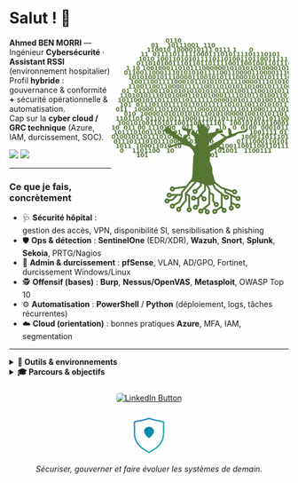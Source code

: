 # Salut ! 👋 

<img align="right" src="./binarytree.png" alt="Arbre binaire" width="320" style="border-radius: 12px; background: transparent; box-shadow: none; mix-blend-mode: multiply;" />

**Ahmed BEN MORRI** — Ingénieur **Cybersécurité** · **Assistant RSSI** (environnement hospitalier)  
Profil **hybride** : gouvernance & conformité **+** sécurité opérationnelle & automatisation.  
Cap sur la **cyber cloud / GRC technique** (Azure, IAM, durcissement, SOC).

<p align="left">
  <img src="https://img.shields.io/badge/Certification-ISO%2027001%20Foundation%20%26%20eJPT-003366?style=for-the-badge" />
  <img src="https://img.shields.io/badge/Secteur-Sant%C3%A9%20%2F%20HDS-0A8754?style=for-the-badge" />
</p>

---

### Ce que je fais, concrètement
- 🩺 **Sécurité hôpital** : gestion des accès, VPN, disponibilité SI, sensibilisation & phishing  
- 🛡️ **Ops & détection** : **SentinelOne** (EDR/XDR), **Wazuh**, **Snort**, **Splunk**, **Sekoia**, PRTG/Nagios  
- 🧰 **Admin & durcissement** : **pfSense**, VLAN, AD/GPO, Fortinet, durcissement Windows/Linux  
- 🕵️ **Offensif (bases)** : **Burp**, **Nessus/OpenVAS**, **Metasploit**, OWASP Top 10  
- ⚙️ **Automatisation** : **PowerShell** / **Python** (déploiement, logs, tâches récurrentes)  
- ☁️ **Cloud (orientation)** : bonnes pratiques **Azure**, MFA, IAM, segmentation  

---

<details>
<summary><strong>🔧 Outils & environnements</strong></summary>

**Sécurité / SIEM / IDS**  
Wazuh • Splunk • Suricata • SentinelOne • PRTG • Nagios • Grafana  

**Systèmes & Réseaux**  
Windows Server 2022 • Active Directory / GPO • pfSense • Fortinet • VMware • Ubuntu  

**Offensif & Audit**  
Burp Suite • Nessus • OpenVAS • Metasploit  

**Langages & Scripting**  
PowerShell • Python • Bash  

**Référentiels / Conformité**  
ISO 27001 • RGPD • HDS (santé)  
</details>



<details>
<summary><strong>🎓 Parcours & objectifs</strong></summary>

- 📘 **M2 Cybersécurité – EPSI Paris**  
- 💼 **Assistant RSSI** — Centre Hospitalier Victor Dupouy (sécurité & réseau)  
- 🏅 **ISO 27001 Foundation (PECB)** & **eJPT** · *(CRTP en préparation)*  
- 🎯 2025–2026 : **Cyber Cloud Security** (Azure Security, IAM), SOC/GRC technique  
</details>



<p align="center">
  <a href="https://www.linkedin.com/in/ahmedbenmorricybersecurite/" target="_blank">
    <img 
      src="https://img.shields.io/badge/Retrouvez--moi%20sur%20LinkedIn-0A66C2?style=for-the-badge&logo=linkedin&logoColor=white" 
      alt="LinkedIn Button" 
      style="border-radius: 40px; padding: 10px 16px;" 
    />
  </a>
</p>



<p align="center">
  <img src="https://raw.githubusercontent.com/HITOUBEN/HITOUBEN/refs/heads/main/logo-shield-heart.svg" width="70" alt="Logo bouclier santé & cybersécurité" />
</p>

<p align="center">
  <em>Sécuriser, gouverner et faire évoluer les systèmes de demain.</em>
</p>
